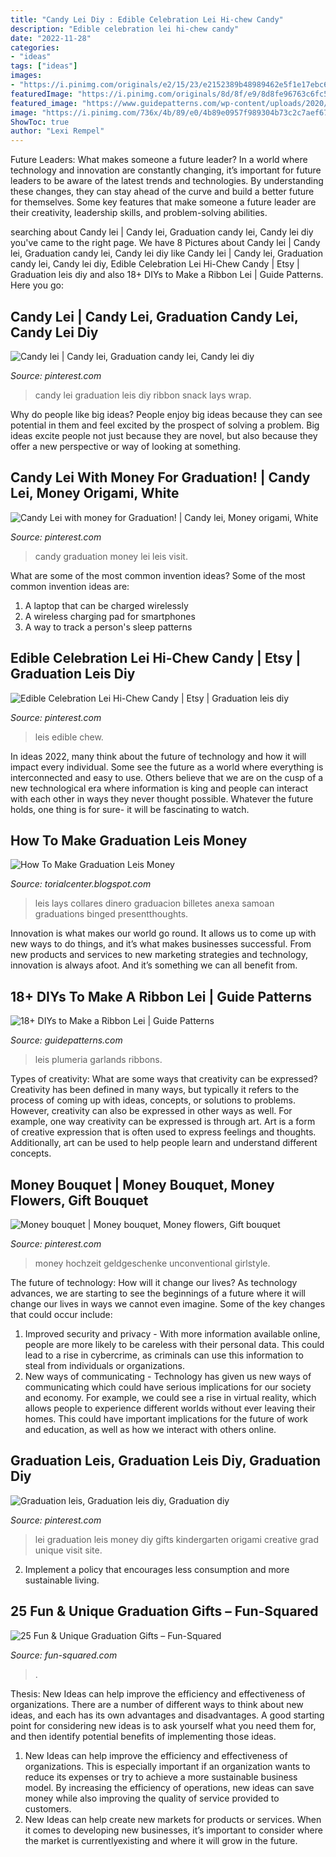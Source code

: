 ```yaml
---
title: "Candy Lei Diy : Edible Celebration Lei Hi-chew Candy"
description: "Edible celebration lei hi-chew candy"
date: "2022-11-28"
categories:
- "ideas"
tags: ["ideas"]
images:
- "https://i.pinimg.com/originals/e2/15/23/e2152389b48989462e5f1e17ebc67718.jpg"
featuredImage: "https://i.pinimg.com/originals/8d/8f/e9/8d8fe96763c6fc541af2c6c49d7eb8d4.jpg"
featured_image: "https://www.guidepatterns.com/wp-content/uploads/2020/01/Ribbon-Lei.png"
image: "https://i.pinimg.com/736x/4b/89/e0/4b89e0957f989304b73c2c7aef671259.jpg"
ShowToc: true
author: "Lexi Rempel"
---
```



Future Leaders: What makes someone a future leader?
In a world where technology and innovation are constantly changing, it’s important for future leaders to be aware of the latest trends and technologies. By understanding these changes, they can stay ahead of the curve and build a better future for themselves. Some key features that make someone a future leader are their creativity, leadership skills, and problem-solving abilities.

	

		
searching about Candy lei | Candy lei, Graduation candy lei, Candy lei diy you've came to the right page. We have 8 Pictures about Candy lei | Candy lei, Graduation candy lei, Candy lei diy like Candy lei | Candy lei, Graduation candy lei, Candy lei diy, Edible Celebration Lei Hi-Chew Candy | Etsy | Graduation leis diy and also 18+ DIYs to Make a Ribbon Lei | Guide Patterns. Here you go:
		
    
## Candy Lei | Candy Lei, Graduation Candy Lei, Candy Lei Diy

<img loading=lazy src="https://i.pinimg.com/originals/84/d2/66/84d2666329308c59a5c28e202f8c746b.jpg" onerror="this.onerror=null;this.src='https://tse1.mm.bing.net/th?id=OIP.QLq9jFZ025iFe2kGJsozDAHaPU&amp;pid=15.1';" alt="Candy lei | Candy lei, Graduation candy lei, Candy lei diy">

_Source: pinterest.com_

>candy lei graduation leis diy ribbon snack lays wrap. 

	

Why do people like big ideas?
People enjoy big ideas because they can see potential in them and feel excited by the prospect of solving a problem. Big ideas excite people not just because they are novel, but also because they offer a new perspective or way of looking at something.

    
## Candy Lei With Money For Graduation! | Candy Lei, Money Origami, White

<img loading=lazy src="https://i.pinimg.com/originals/4e/70/04/4e700432517413d9f675bd20b946b6cb.jpg" onerror="this.onerror=null;this.src='https://tse3.mm.bing.net/th?id=OIP.2YESzH7PE3zmaqWIOTt-_QHaJ4&amp;pid=15.1';" alt="Candy Lei with money for Graduation! | Candy lei, Money origami, White">

_Source: pinterest.com_

>candy graduation money lei leis visit. 

	

What are some of the most common invention ideas?
Some of the most common invention ideas are: 
1. A laptop that can be charged wirelessly
2. A wireless charging pad for smartphones
3. A way to track a person's sleep patterns

    
## Edible Celebration Lei Hi-Chew Candy | Etsy | Graduation Leis Diy

<img loading=lazy src="https://i.pinimg.com/originals/e2/15/23/e2152389b48989462e5f1e17ebc67718.jpg" onerror="this.onerror=null;this.src='https://tse2.mm.bing.net/th?id=OIP.AR9r3f4RwHlv4g3wvACeCQHaJ4&amp;pid=15.1';" alt="Edible Celebration Lei Hi-Chew Candy | Etsy | Graduation leis diy">

_Source: pinterest.com_

>leis edible chew. 

	

In ideas 2022, many think about the future of technology and how it will impact every individual. Some see the future as a world where everything is interconnected and easy to use. Others believe that we are on the cusp of a new technological era where information is king and people can interact with each other in ways they never thought possible. Whatever the future holds, one thing is for sure- it will be fascinating to watch.

    
## How To Make Graduation Leis Money

<img loading=lazy src="https://i.pinimg.com/originals/77/5f/79/775f79741496b7c3f05d88123854104d.jpg" onerror="this.onerror=null;this.src='https://tse2.mm.bing.net/th?id=OIP.FtbffiP5GKepvID_Q_ApbgHaJ3&amp;pid=15.1';" alt="How To Make Graduation Leis Money">

_Source: torialcenter.blogspot.com_

>leis lays collares dinero graduacion billetes anexa samoan graduations binged presentthoughts. 

	

Innovation is what makes our world go round. It allows us to come up with new ways to do things, and it’s what makes businesses successful. From new products and services to new marketing strategies and technology, innovation is always afoot. And it’s something we can all benefit from.

    
## 18+ DIYs To Make A Ribbon Lei | Guide Patterns

<img loading=lazy src="https://www.guidepatterns.com/wp-content/uploads/2020/01/Ribbon-Lei.png" onerror="this.onerror=null;this.src='https://tse4.mm.bing.net/th?id=OIP.HXECmdgy3Mt5-FgpwB34BQHaLH&amp;pid=15.1';" alt="18+ DIYs to Make a Ribbon Lei | Guide Patterns">

_Source: guidepatterns.com_

>leis plumeria garlands ribbons. 

	

Types of creativity: What are some ways that creativity can be expressed?
Creativity has been defined in many ways, but typically it refers to the process of coming up with ideas, concepts, or solutions to problems. However, creativity can also be expressed in other ways as well. For example, one way creativity can be expressed is through art. Art is a form of creative expression that is often used to express feelings and thoughts. Additionally, art can be used to help people learn and understand different concepts.

    
## Money Bouquet | Money Bouquet, Money Flowers, Gift Bouquet

<img loading=lazy src="https://i.pinimg.com/736x/4b/89/e0/4b89e0957f989304b73c2c7aef671259.jpg" onerror="this.onerror=null;this.src='https://tse2.mm.bing.net/th?id=OIP.ziSrraX8xn6tiZiHxAhGZQHaJ3&amp;pid=15.1';" alt="Money bouquet | Money bouquet, Money flowers, Gift bouquet">

_Source: pinterest.com_

>money hochzeit geldgeschenke unconventional girlstyle. 

	

The future of technology: How will it change our lives?
As technology advances, we are starting to see the beginnings of a future where it will change our lives in ways we cannot even imagine. Some of the key changes that could occur include: 
1. Improved security and privacy - With more information available online, people are more likely to be careless with their personal data. This could lead to a rise in cybercrime, as criminals can use this information to steal from individuals or organizations. 
2. New ways of communicating - Technology has given us new ways of communicating which could have serious implications for our society and economy. For example, we could see a rise in virtual reality, which allows people to experience different worlds without ever leaving their homes. This could have important implications for the future of work and education, as well as how we interact with others online. 

    
## Graduation Leis, Graduation Leis Diy, Graduation Diy

<img loading=lazy src="https://i.pinimg.com/originals/8d/8f/e9/8d8fe96763c6fc541af2c6c49d7eb8d4.jpg" onerror="this.onerror=null;this.src='https://tse1.mm.bing.net/th?id=OIP.iJNi7zQYw-pxXR088YpSLAHaKq&amp;pid=15.1';" alt="Graduation leis, Graduation leis diy, Graduation diy">

_Source: pinterest.com_

>lei graduation leis money diy gifts kindergarten origami creative grad unique visit site. 

	

2. Implement a policy that encourages less consumption and more sustainable living. 

    
## 25 Fun &amp; Unique Graduation Gifts – Fun-Squared

<img loading=lazy src="https://fun-squared.com/wp-content/uploads/2017/05/graduation-eyes-765x1024.jpg" onerror="this.onerror=null;this.src='https://tse1.mm.bing.net/th?id=OIP.yyzX49-ijca-7Lf0-9TpCwHaJ6&amp;pid=15.1';" alt="25 Fun &amp; Unique Graduation Gifts – Fun-Squared">

_Source: fun-squared.com_

>. 

	

Thesis:
New Ideas can help improve the efficiency and effectiveness of organizations.
There are a number of different ways to think about new ideas, and each has its own advantages and disadvantages. A good starting point for considering new ideas is to ask yourself what you need them for, and then identify potential benefits of implementing those ideas.
1) New Ideas can help improve the efficiency and effectiveness of organizations.  This is especially important if an organization wants to reduce its expenses or try to achieve a more sustainable business model. By increasing the efficiency of operations, new ideas can save money while also improving the quality of service provided to customers. 
2) New Ideas can help create new markets for products or services. When it comes to developing new businesses, it’s important to consider where the market is currentlyexisting and where it will grow in the future.

